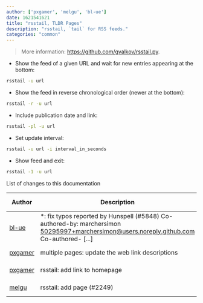 ```yaml
---
author: ['pxgamer', 'melgu', 'bl-ue']
date: 1621541621
title: "rsstail, TLDR Pages"
description: "rsstail, `tail` for RSS feeds."
categories: "common"
---
```

> More information: <https://github.com/gvalkov/rsstail.py>.

- Show the feed of a given URL and wait for new entries appearing at the bottom:

```bash
rsstail -u url
```

- Show the feed in reverse chronological order (newer at the bottom):

```bash
rsstail -r -u url
```

- Include publication date and link:

```bash
rsstail -pl -u url
```

- Set update interval:

```bash
rsstail -u url -i interval_in_seconds
```

- Show feed and exit:

```bash
rsstail -1 -u url
```
List of changes to this documentation


Author | Description | ISO 8601 Date | GitHub link
------|-----|-----|-----
[bl-ue](mailto:54780737+bl-ue@users.noreply.github.com) | *: fix typos reported by Hunspell (#5848) Co-authored-by: marchersimon <50295997+marchersimon@users.noreply.github.com> Co-authored- [...] | 2021-05-20T22:13:41 | [8ebd171d6f00](https://github.com/tldr-pages/tldr/commit/8ebd171d6f001698709fefc02b1fd5cc9f3a99c4)
[pxgamer](mailto:owzie123@gmail.com) | multiple pages: update the web link descriptions | 2019-05-29T14:41:10 | [f2b1446e6247](https://github.com/tldr-pages/tldr/commit/f2b1446e6247d3e794ee6577dee0c867dfc9af26)
[pxgamer](mailto:owzie123@gmail.com) | rsstail: add link to homepage | 2019-05-29T14:41:10 | [9d044773ff25](https://github.com/tldr-pages/tldr/commit/9d044773ff25f2f6c7cad9ee443d6cb70b129842)
[melgu](mailto:mail@melvin-gundlach.de) | rsstail: add page (#2249) | 2018-08-23T05:57:01 | [6a46703a0193](https://github.com/tldr-pages/tldr/commit/6a46703a019309ab5657647300cd2411c593f253)

